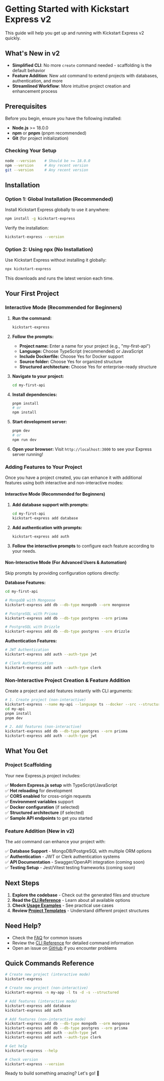# Getting Started with Kickstart Express v2

This guide will help you get up and running with Kickstart Express v2 quickly.

## What's New in v2

- **Simplified CLI**: No more `create` command needed - scaffolding is the default behavior
- **Feature Addition**: New `add` command to extend projects with databases, authentication, and more
- **Streamlined Workflow**: More intuitive project creation and enhancement process

## Prerequisites

Before you begin, ensure you have the following installed:

- **Node.js** >= 18.0.0
- **npm** or **pnpm** (pnpm recommended)
- **Git** (for project initialization)

### Checking Your Setup

```bash
node --version    # Should be >= 18.0.0
npm --version     # Any recent version
git --version     # Any recent version
```

## Installation

### Option 1: Global Installation (Recommended)

Install Kickstart Express globally to use it anywhere:

```bash
npm install -g kickstart-express
```

Verify the installation:

```bash
kickstart-express --version
```

### Option 2: Using npx (No Installation)

Use Kickstart Express without installing it globally:

```bash
npx kickstart-express
```

This downloads and runs the latest version each time.

## Your First Project

### Interactive Mode (Recommended for Beginners)

1. **Run the command:**
   ```bash
   kickstart-express
   ```

2. **Follow the prompts:**
   - **Project name:** Enter a name for your project (e.g., "my-first-api")
   - **Language:** Choose TypeScript (recommended) or JavaScript
   - **Include Dockerfile:** Choose Yes for Docker support
   - **Source folder:** Choose Yes for organized structure
   - **Structured architecture:** Choose Yes for enterprise-ready structure

3. **Navigate to your project:**
   ```bash
   cd my-first-api
   ```

4. **Install dependencies:**
   ```bash
   pnpm install
   # or
   npm install
   ```

5. **Start development server:**
   ```bash
   pnpm dev
   # or
   npm run dev
   ```

6. **Open your browser:**
   Visit `http://localhost:3000` to see your Express server running!

### Adding Features to Your Project

Once you have a project created, you can enhance it with additional features using both interactive and non-interactive modes:

#### Interactive Mode (Recommended for Beginners)

1. **Add database support with prompts:**
   ```bash
   cd my-first-api
   kickstart-express add database
   ```

2. **Add authentication with prompts:**
   ```bash
   kickstart-express add auth
   ```

3. **Follow the interactive prompts** to configure each feature according to your needs.

#### Non-Interactive Mode (For Advanced Users & Automation)

Skip prompts by providing configuration options directly:

**Database Features:**
```bash
cd my-first-api

# MongoDB with Mongoose
kickstart-express add db --db-type mongodb --orm mongoose

# PostgreSQL with Prisma
kickstart-express add db --db-type postgres --orm prisma

# PostgreSQL with Drizzle
kickstart-express add db --db-type postgres --orm drizzle
```

**Authentication Features:**
```bash
# JWT Authentication
kickstart-express add auth --auth-type jwt

# Clerk Authentication
kickstart-express add auth --auth-type clerk
```

### Non-Interactive Project Creation & Feature Addition

Create a project and add features instantly with CLI arguments:

```bash
# 1. Create project (non-interactive)
kickstart-express --name my-api --language ts --docker --src --structured
cd my-api
pnpm install
pnpm dev

# 2. Add features (non-interactive)
kickstart-express add db --db-type postgres --orm prisma
kickstart-express add auth --auth-type jwt
```

## What You Get

### Project Scaffolding
Your new Express.js project includes:

✅ **Modern Express.js setup** with TypeScript/JavaScript  
✅ **Hot reloading** for development  
✅ **CORS enabled** for cross-origin requests  
✅ **Environment variables** support  
✅ **Docker configuration** (if selected)  
✅ **Structured architecture** (if selected)  
✅ **Sample API endpoints** to get you started  

### Feature Addition (New in v2)
The `add` command can enhance your project with:

✅ **Database Support** - MongoDB/PostgreSQL with multiple ORM options  
✅ **Authentication** - JWT or Clerk authentication systems  
✅ **API Documentation** - Swagger/OpenAPI integration (coming soon)  
✅ **Testing Setup** - Jest/Vitest testing frameworks (coming soon)  

## Next Steps

1. **Explore the codebase** - Check out the generated files and structure
2. **Read the [CLI Reference](./cli-reference.md)** - Learn about all available options
3. **Check [Usage Examples](./examples.md)** - See practical use cases
4. **Review [Project Templates](./templates.md)** - Understand different project structures

## Need Help?

- Check the [FAQ](./faq.md) for common issues
- Review the [CLI Reference](./cli-reference.md) for detailed command information
- Open an issue on [GitHub](https://github.com/bhaveshsinghal95182/kickstart-express) if you encounter problems

## Quick Commands Reference

```bash
# Create new project (interactive mode)
kickstart-express

# Create new project (non-interactive)
kickstart-express -n my-app -l ts -d -s --structured

# Add features (interactive mode)
kickstart-express add database
kickstart-express add auth

# Add features (non-interactive mode)
kickstart-express add db --db-type mongodb --orm mongoose
kickstart-express add db --db-type postgres --orm prisma
kickstart-express add auth --auth-type jwt
kickstart-express add auth --auth-type clerk

# Get help
kickstart-express --help

# Check version
kickstart-express --version
```

Ready to build something amazing? Let's go! 🚀